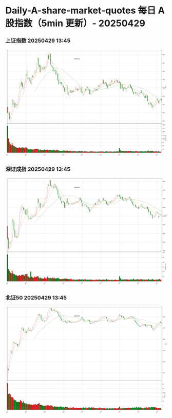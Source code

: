 
# Daily-A-share-market-quotes 每日 A 股指数（5min 更新）- 20250429

### 上证指数 20250429 13:45
![](./fig/2025/4/20250429-sh000001.png)

### 深证成指 20250429 13:45
![](./fig/2025/4/20250429-sz399001.png)

### 北证50 20250429 13:45
![](./fig/2025/4/20250429-bj899050.png)
